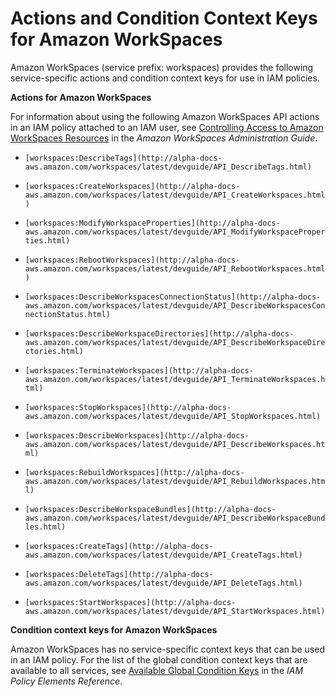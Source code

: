 # Actions and Condition Context Keys for Amazon WorkSpaces<a name="list_workspaces"></a>

Amazon WorkSpaces \(service prefix: workspaces\) provides the following service\-specific actions and condition context keys for use in IAM policies\.

**Actions for Amazon WorkSpaces**

For information about using the following Amazon WorkSpaces API actions in an IAM policy attached to an IAM user, see [Controlling Access to Amazon WorkSpaces Resources](http://alpha-docs-aws.amazon.com/workspaces/latest/adminguide/wsp_iam.html) in the *Amazon WorkSpaces Administration Guide*\.

+ `[workspaces:DescribeTags](http://alpha-docs-aws.amazon.com/workspaces/latest/devguide/API_DescribeTags.html)`

+ `[workspaces:CreateWorkspaces](http://alpha-docs-aws.amazon.com/workspaces/latest/devguide/API_CreateWorkspaces.html)`

+ `[workspaces:ModifyWorkspaceProperties](http://alpha-docs-aws.amazon.com/workspaces/latest/devguide/API_ModifyWorkspaceProperties.html)`

+ `[workspaces:RebootWorkspaces](http://alpha-docs-aws.amazon.com/workspaces/latest/devguide/API_RebootWorkspaces.html)`

+ `[workspaces:DescribeWorkspacesConnectionStatus](http://alpha-docs-aws.amazon.com/workspaces/latest/devguide/API_DescribeWorkspacesConnectionStatus.html)`

+ `[workspaces:DescribeWorkspaceDirectories](http://alpha-docs-aws.amazon.com/workspaces/latest/devguide/API_DescribeWorkspaceDirectories.html)`

+ `[workspaces:TerminateWorkspaces](http://alpha-docs-aws.amazon.com/workspaces/latest/devguide/API_TerminateWorkspaces.html)`

+ `[workspaces:StopWorkspaces](http://alpha-docs-aws.amazon.com/workspaces/latest/devguide/API_StopWorkspaces.html)`

+ `[workspaces:DescribeWorkspaces](http://alpha-docs-aws.amazon.com/workspaces/latest/devguide/API_DescribeWorkspaces.html)`

+ `[workspaces:RebuildWorkspaces](http://alpha-docs-aws.amazon.com/workspaces/latest/devguide/API_RebuildWorkspaces.html)`

+ `[workspaces:DescribeWorkspaceBundles](http://alpha-docs-aws.amazon.com/workspaces/latest/devguide/API_DescribeWorkspaceBundles.html)`

+ `[workspaces:CreateTags](http://alpha-docs-aws.amazon.com/workspaces/latest/devguide/API_CreateTags.html)`

+ `[workspaces:DeleteTags](http://alpha-docs-aws.amazon.com/workspaces/latest/devguide/API_DeleteTags.html)`

+ `[workspaces:StartWorkspaces](http://alpha-docs-aws.amazon.com/workspaces/latest/devguide/API_StartWorkspaces.html)`

**Condition context keys for Amazon WorkSpaces**

Amazon WorkSpaces has no service\-specific context keys that can be used in an IAM policy\. For the list of the global condition context keys that are available to all services, see [Available Global Condition Keys](reference_policies_condition-keys.md#AvailableKeys) in the *IAM Policy Elements Reference*\.